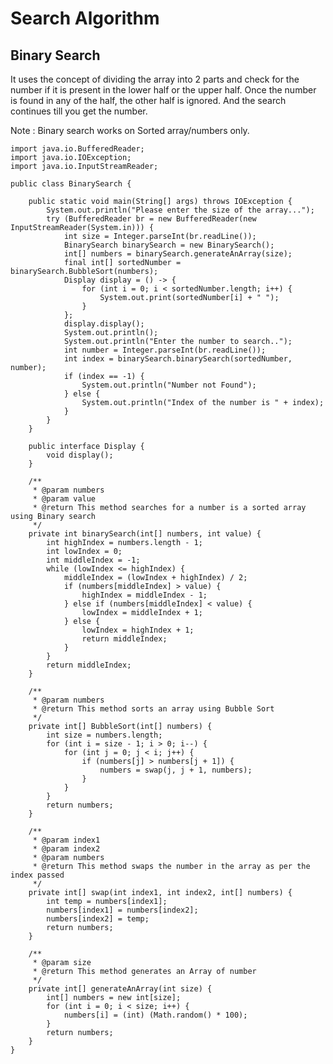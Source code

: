 # Search Algorithm
## Binary Search

It uses the concept of dividing the array into 2 parts and check
for the number if it is present in the lower half or the upper half.
Once the number is found in any of the half, the other half is ignored.
And the search continues till you get the number.

Note : Binary search works on Sorted array/numbers only.


    import java.io.BufferedReader;
    import java.io.IOException;
    import java.io.InputStreamReader;
    
    public class BinarySearch {
    
        public static void main(String[] args) throws IOException {
            System.out.println("Please enter the size of the array...");
            try (BufferedReader br = new BufferedReader(new InputStreamReader(System.in))) {
                int size = Integer.parseInt(br.readLine());
                BinarySearch binarySearch = new BinarySearch();
                int[] numbers = binarySearch.generateAnArray(size);
                final int[] sortedNumber = binarySearch.BubbleSort(numbers);
                Display display = () -> {
                    for (int i = 0; i < sortedNumber.length; i++) {
                        System.out.print(sortedNumber[i] + " ");
                    }
                };
                display.display();
                System.out.println();
                System.out.println("Enter the number to search..");
                int number = Integer.parseInt(br.readLine());
                int index = binarySearch.binarySearch(sortedNumber, number);
                if (index == -1) {
                    System.out.println("Number not Found");
                } else {
                    System.out.println("Index of the number is " + index);
                }
            }
        }
    
        public interface Display {
            void display();
        }
    
        /**
         * @param numbers
         * @param value
         * @return This method searches for a number is a sorted array using Binary search
         */
        private int binarySearch(int[] numbers, int value) {
            int highIndex = numbers.length - 1;
            int lowIndex = 0;
            int middleIndex = -1;
            while (lowIndex <= highIndex) {
                middleIndex = (lowIndex + highIndex) / 2;
                if (numbers[middleIndex] > value) {
                    highIndex = middleIndex - 1;
                } else if (numbers[middleIndex] < value) {
                    lowIndex = middleIndex + 1;
                } else {
                    lowIndex = highIndex + 1;
                    return middleIndex;
                }
            }
            return middleIndex;
        }
    
        /**
         * @param numbers
         * @return This method sorts an array using Bubble Sort
         */
        private int[] BubbleSort(int[] numbers) {
            int size = numbers.length;
            for (int i = size - 1; i > 0; i--) {
                for (int j = 0; j < i; j++) {
                    if (numbers[j] > numbers[j + 1]) {
                        numbers = swap(j, j + 1, numbers);
                    }
                }
            }
            return numbers;
        }
    
        /**
         * @param index1
         * @param index2
         * @param numbers
         * @return This method swaps the number in the array as per the index passed
         */
        private int[] swap(int index1, int index2, int[] numbers) {
            int temp = numbers[index1];
            numbers[index1] = numbers[index2];
            numbers[index2] = temp;
            return numbers;
        }
    
        /**
         * @param size
         * @return This method generates an Array of number
         */
        private int[] generateAnArray(int size) {
            int[] numbers = new int[size];
            for (int i = 0; i < size; i++) {
                numbers[i] = (int) (Math.random() * 100);
            }
            return numbers;
        }
    }
